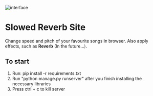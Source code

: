![interface](interface.jpg?raw=true)
<h1>Slowed Reverb Site</h1>
Change speed and pitch of your favourite songs in browser. Also apply effects, such as <b>Reverb</b> (In the future...).

<h2>To start</h2>
<ol>
  <li>Run: pip install -r requirements.txt</li>
  <li>Run "python manage.py runserver" after you finish installing the necessary libraries</li>
  <li>Press ctrl + c to kill server</li>
</ol>
